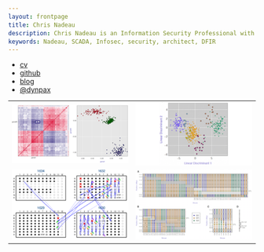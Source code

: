 ```yaml
---
layout: frontpage
title: Chris Nadeau
description: Chris Nadeau is an Information Security Professional with focusses on Cyber Incident Response, Security Architecture, and SCADA/ICS security
keywords: Nadeau, SCADA, Infosec, security, architect, DFIR
---
```


<div class="navbar">
  <div class="navbar-inner">
      <ul class="nav">
          <li><a href="{{ BASE_PATH }}/assets/nadeau_cv.pdf">cv</a></li>
          <li><a href="https://github.com/dynamicparallax">github</a></li>
          <li><a href="https://dynamicparallax.wordpress.com/">blog</a></li>
          <li><a href="https://twitter.com/dynpax">@dynpax</a></li>
      </ul>
  </div>
</div>

<table class="wide">
<tr>
  <td class="left">
    <a href="pages/publpics/iplotCorr.html">
        <img src="assets/publpics/iplotCorr.png" alt="R/qtlcharts example" title="Incident Response"/>
    </a>
  </td>
  <td class="right">
    <a href="pages/publpics/tian2016_fig4.html">
        <img src="assets/publpics/tian2016_fig4.png" alt="Tian et
        al. (2016) Fig 4" title="Malware"/>
    </a>
  </td>
</tr>
<tr>
  <td class="left">
    <a href="pages/publpics/samplemixups_fig7.html">
        <img src="assets/publpics/samplemixups_fig7.png" alt="Broman et al. (2013) Fig 7" title="OSINT"/>
    </a>
  </td>
  <td class="right">
    <a href="pages/publpics/isletc6_fig4.html">
        <img src="assets/publpics/isletc6_fig4.png" alt="Tian et al. (2015) Fig 4" title="Pen Testing"/>
    </a>
  </td>
</tr>
</table>


